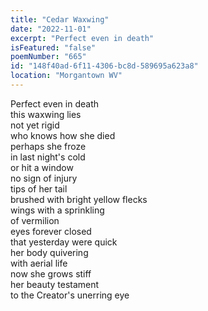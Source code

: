 ```yaml
---
title: "Cedar Waxwing"
date: "2022-11-01"
excerpt: "Perfect even in death"
isFeatured: "false"
poemNumber: "665"
id: "148f40ad-6f11-4306-bc8d-589695a623a8"
location: "Morgantown WV"
---
```


Perfect even in death  
this waxwing lies  
not yet rigid  
who knows how she died  
perhaps she froze  
in last night's cold  
or hit a window  
no sign of injury  
tips of her tail  
brushed with bright yellow flecks  
wings with a sprinkling  
of vermilion  
eyes forever closed  
that yesterday were quick  
her body quivering  
with aerial life  
now she grows stiff  
her beauty testament  
to the Creator's unerring eye
